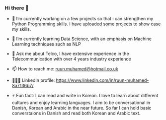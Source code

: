 ### Hi there 👋

- 🔭 I’m currently working on a few projects so that i can strengthen my Python Programming skills. I have uploaded some projects to show case my skills.
- 🌱 I’m currently learning Data Science, with an emphasis on Machine Learning techniques such as NLP
- 💬 Ask me about Telco, I have extensive experience in the Telecommunication with over 4 years industry experience
- 📫 How to reach me: ruun.muhamed@hotmail.co.uk
- 👩🏽‍💻 LinkedIn profile: https://www.linkedin.com/in/ruun-muhamed-8a7136b7/
  
- ⚡ Fun fact: I can read and write in Korean. I love to learn about different cultures and enjoy learning languages. I aim to be conversational in Danish, Korean and Arabic in the near future. So far I can hold basic converstaions in Danish and read both Korean and Arabic text.
